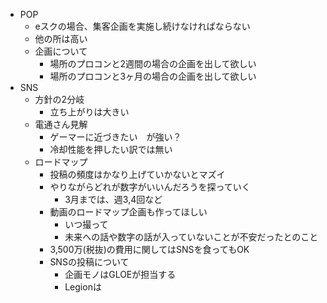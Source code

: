 * POP
	* eスクの場合、集客企画を実施し続けなければならない
	* 他の所は高い
	* 企画について
		* 場所のプロコンと2週間の場合の企画を出して欲しい
		* 場所のプロコンと3ヶ月の場合の企画を出して欲しい
* SNS
	* 方針の2分岐
		* 立ち上がりは大きい
	* 電通さん見解
		* ゲーマーに近づきたい　が強い？
		* 冷却性能を押したい訳では無い
	* ロードマップ
		* 投稿の頻度はかなり上げていかないとマズイ
		* やりながらどれが数字がいいんだろうを探っていく
			* 3月までは、週3,4回など
		* 動画のロードマップ企画も作ってほしい
			* いつ撮って
			* 未来への話や数字の話が入っていないことが不安だったとのこと
		* 3,500万(税抜)の費用に関してはSNSを食ってもOK
		* SNSの投稿について
			* 企画モノはGLOEが担当する
			* Legionは